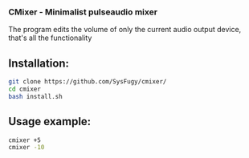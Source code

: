 ### CMixer - Minimalist pulseaudio mixer

The program edits the volume of only the current audio output device, that's all the functionality

## Installation:

```bash
git clone https://github.com/SysFugy/cmixer/
cd cmixer
bash install.sh
```

## Usage example:

```bash
cmixer +5
cmixer -10
```
